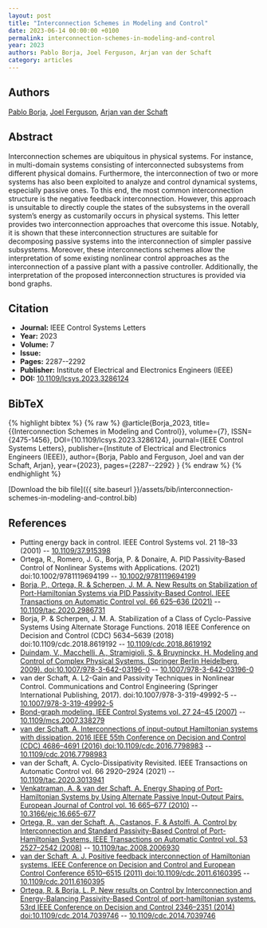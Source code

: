 ```yaml
---
layout: post
title: "Interconnection Schemes in Modeling and Control"
date: 2023-06-14 00:00:00 +0100
permalink: interconnection-schemes-in-modeling-and-control
year: 2023
authors: Pablo Borja, Joel Ferguson, Arjan van der Schaft
category: articles
---
```

 
## Authors
[Pablo Borja](authors/luis-pablo-borja), [Joel Ferguson](authors/joel-ferguson), [Arjan van der Schaft](authors/arjan-van-der-schaft)
 
## Abstract
Interconnection schemes are ubiquitous in physical systems. For instance, in multi-domain systems consisting of interconnected subsystems from different physical domains. Furthermore, the interconnection of two or more systems has also been exploited to analyze and control dynamical systems, especially passive ones. To this end, the most common interconnection structure is the negative feedback interconnection. However, this approach is unsuitable to directly couple the states of the subsystems in the overall system’s energy as customarily occurs in physical systems. This letter provides two interconnection approaches that overcome this issue. Notably, it is shown that these interconnection structures are suitable for decomposing passive systems into the interconnection of simpler passive subsystems. Moreover, these interconnections schemes allow the interpretation of some existing nonlinear control approaches as the interconnection of a passive plant with a passive controller. Additionally, the interpretation of the proposed interconnection structures is provided via bond graphs.
 
## Citation
- **Journal:** IEEE Control Systems Letters
- **Year:** 2023
- **Volume:** 7
- **Issue:** 
- **Pages:** 2287--2292
- **Publisher:** Institute of Electrical and Electronics Engineers (IEEE)
- **DOI:** [10.1109/lcsys.2023.3286124](https://doi.org/10.1109/lcsys.2023.3286124)
 
## BibTeX
{% highlight bibtex %}
{% raw %}
@article{Borja_2023,
  title={{Interconnection Schemes in Modeling and Control}},
  volume={7},
  ISSN={2475-1456},
  DOI={10.1109/lcsys.2023.3286124},
  journal={IEEE Control Systems Letters},
  publisher={Institute of Electrical and Electronics Engineers (IEEE)},
  author={Borja, Pablo and Ferguson, Joel and van der Schaft, Arjan},
  year={2023},
  pages={2287--2292}
}
{% endraw %}
{% endhighlight %}
 
[Download the bib file]({{ site.baseurl }}/assets/bib/interconnection-schemes-in-modeling-and-control.bib)
 
## References
- Putting energy back in control. IEEE Control Systems vol. 21 18–33 (2001) -- [10.1109/37.915398](https://doi.org/10.1109/37.915398)
- Ortega, R., Romero, J. G., Borja, P. & Donaire, A. PID Passivity‐Based Control of Nonlinear Systems with Applications. (2021) doi:10.1002/9781119694199 -- [10.1002/9781119694199](https://doi.org/10.1002/9781119694199)
- [Borja, P., Ortega, R. & Scherpen, J. M. A. New Results on Stabilization of Port-Hamiltonian Systems via PID Passivity-Based Control. IEEE Transactions on Automatic Control vol. 66 625–636 (2021)](new-results-on-stabilization-of-port-hamiltonian-systems-via-pid-passivity-based-control) -- [10.1109/tac.2020.2986731](https://doi.org/10.1109/tac.2020.2986731)
- Borja, P. & Scherpen, J. M. A. Stabilization of a Class of Cyclo-Passive Systems Using Alternate Storage Functions. 2018 IEEE Conference on Decision and Control (CDC) 5634–5639 (2018) doi:10.1109/cdc.2018.8619192 -- [10.1109/cdc.2018.8619192](https://doi.org/10.1109/cdc.2018.8619192)
- [Duindam, V., Macchelli, A., Stramigioli, S. & Bruyninckx, H. Modeling and Control of Complex Physical Systems. (Springer Berlin Heidelberg, 2009). doi:10.1007/978-3-642-03196-0](modeling-and-control-of-complex-physical-systems) -- [10.1007/978-3-642-03196-0](https://doi.org/10.1007/978-3-642-03196-0)
- van der Schaft, A. L2-Gain and Passivity Techniques in Nonlinear Control. Communications and Control Engineering (Springer International Publishing, 2017). doi:10.1007/978-3-319-49992-5 -- [10.1007/978-3-319-49992-5](https://doi.org/10.1007/978-3-319-49992-5)
- [Bond-graph modeling. IEEE Control Systems vol. 27 24–45 (2007)](bond-graph-modeling) -- [10.1109/mcs.2007.338279](https://doi.org/10.1109/mcs.2007.338279)
- [van der Schaft, A. Interconnections of input-output Hamiltonian systems with dissipation. 2016 IEEE 55th Conference on Decision and Control (CDC) 4686–4691 (2016) doi:10.1109/cdc.2016.7798983](interconnections-of-input-output-hamiltonian-systems-with-dissipation) -- [10.1109/cdc.2016.7798983](https://doi.org/10.1109/cdc.2016.7798983)
- van der Schaft, A. Cyclo-Dissipativity Revisited. IEEE Transactions on Automatic Control vol. 66 2920–2924 (2021) -- [10.1109/tac.2020.3013941](https://doi.org/10.1109/tac.2020.3013941)
- [Venkatraman, A. & van der Schaft, A. Energy Shaping of Port-Hamiltonian Systems by Using Alternate Passive Input-Output Pairs. European Journal of Control vol. 16 665–677 (2010)](energy-shaping-of-port-hamiltonian-systems-by-using-alternate-passive-input-output-pairs) -- [10.3166/ejc.16.665-677](https://doi.org/10.3166/ejc.16.665-677)
- [Ortega, R., van der Schaft, A., Castanos, F. & Astolfi, A. Control by Interconnection and Standard Passivity-Based Control of Port-Hamiltonian Systems. IEEE Transactions on Automatic Control vol. 53 2527–2542 (2008)](control-by-interconnection-and-standard-passivity-based-control-of-port-hamiltonian-systems) -- [10.1109/tac.2008.2006930](https://doi.org/10.1109/tac.2008.2006930)
- [van der Schaft, A. J. Positive feedback interconnection of Hamiltonian systems. IEEE Conference on Decision and Control and European Control Conference 6510–6515 (2011) doi:10.1109/cdc.2011.6160395](positive-feedback-interconnection-of-hamiltonian-systems) -- [10.1109/cdc.2011.6160395](https://doi.org/10.1109/cdc.2011.6160395)
- [Ortega, R. & Borja, L. P. New results on Control by Interconnection and Energy-Balancing Passivity-Based Control of port-hamiltonian systems. 53rd IEEE Conference on Decision and Control 2346–2351 (2014) doi:10.1109/cdc.2014.7039746](new-results-on-control-by-interconnection-and-energy-balancing-passivity-based-control-of-port-hamiltonian-systems) -- [10.1109/cdc.2014.7039746](https://doi.org/10.1109/cdc.2014.7039746)

